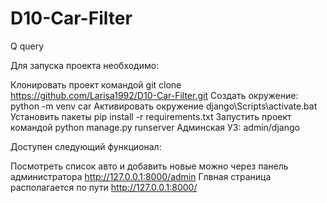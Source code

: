# D10-Car-Filter
Q query

Для запуска проекта необходимо:

Клонировать проект командой git clone https://github.com/Larisa1992/D10-Car-Filter.git
Создать окружение: python -m venv car
Активировать окружение django\Scripts\activate.bat
Установить пакеты pip install -r requirements.txt
Запустить проект командой python manage.py runserver
Админская УЗ: admin/django

Доступен следующий функционал:

Посмотреть список авто и добавить новые можно через панель администратора http://127.0.0.1:8000/admin
Глвная страница располагается по пути http://127.0.0.1:8000/
